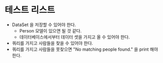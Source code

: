 # 테스트 리스트 

- DataSet 을 저장할 수 있어야 한다.
  - Person 모델이 있으면 될 것 같다. 
  - 데이터베이스에서부터 데이터 셋을 가지고 올 수 있어야 한다. 
- 쿼리를 가지고 사람들을 찾을 수 있어야 한다.
- 쿼리를 가지고 사람들을 못찾으면 "No matching people found." 을 print 해야한다. 

